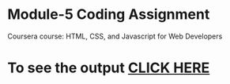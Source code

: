 
# Module-5 Coding Assignment

Coursera course: HTML, CSS, and Javascript for Web Developers

# To see the output [CLICK HERE](https://dineshltts.github.io/test/index.html)
